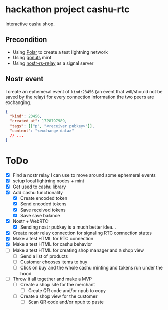 # hackathon project cashu-rtc

Interactive cashu shop.

## Precondition

- Using [Polar](https://lightningpolar.com/) to create a test lightning network
- Using [gonuts](https://github.com/elnosh/gonuts) mint
- Using [nostr-rs-relay](https://github.com/scsibug/nostr-rs-relay) as a signal server

## Nostr event

I create an ephemeral event of `kind:23456` (an event that will/should not be saved by the relay) for every
connection information the two peers are exchanging.

```json
{
  "kind": 23456,
  "created_at": 1728797989,
  "tags": [["p", "<receiver pubkey>"]],
  "content": "<exchange data>"
  // ...
}
```

# ToDo

- [x] Find a nostr relay I can use to move around some ephemeral events
- [x] setup local lightning nodes + mint
- [x] Get used to cashu library
- [x] Add cashu functionality
  - [x] Create encoded token
  - [x] Send encoded tokens
  - [x] Save received tokens
  - [x] Save save balance
- [x] Nostr + WebRTC
  - [x] Sending nostr pubkey is a much better idea...
- [x] Create nostr relay connection for signaling RTC connection states
- [x] Make a test HTML for RTC connection
- [x] Make a test HTML for cashu behavior
- [ ] Make a test HTML for creating shop manager and a shop view
  - [ ] Send a list of products
  - [ ] Customer chooses items to buy
  - [ ] Click on buy and the whole cashu minting and tokens run under the hood
- [ ] Throw it all together and make a MVP
  - [ ] Create a shop site for the merchant
    - [ ] Create QR code and/or npub to copy
  - [ ] Create a shop view for the customer
    - [ ] Scan QR code and/or npub to paste
